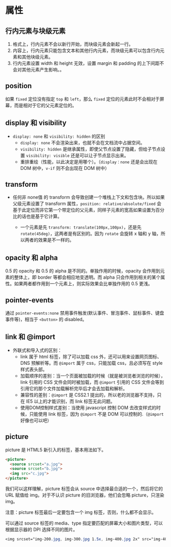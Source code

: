 # 属性

## 行内元素与块级元素

1. 格式上，行内元素不会以新行开始，而块级元素会新起一行。
2. 内容上，行内元素只能包含文本和其他行内元素，而块级元素可以包含行内元素和其他块级元素。
3. 行内元素设置 width 和 height 无效，设置 margin 和 padding 的上下间距不会对其他元素产生影响。。

## position

如果 `fixed` 定位没有指定 `top` 和 `left`，那么 `fixed` 定位的元素此时不会相对于屏幕，而是相对于它的父元素定位的。

## display 和 visibility

- `display: none` 和 `visibility: hidden` 的区别
  - `display: none` 不会渲染出来，也就不会在文档流中占据空间。
  - `visibility: hidden` 是继承属性，即使父节点设置了隐藏，但给子节点设置 `visibility: visible` 还是可以让子节点显示出来。
  - 重排重绘（性能，以此决定是用哪个）。（`display：none` 还是会出现在 DOM 树中，`v-if` 则不会出现在 DOM 树中）

## transform

- 任何非 none值 的 transform 会导致创建一个堆栈上下文和包含块。所以如果父级元素设置了 transform 属性，`position: relative/absolute/fixed` 会基于此定位而非它第一个带定位的父元素，同样子元素的宽高如果设置为百分比的话也是基于它计算。

  - 一个元素是先 `transform: translate(100px,100px)`，还是先 `rotate(45deg)`，这两者是有区别的。因为 `rotate` 会旋转 x 轴和 y 轴，所以两者的效果是不一样的。

## opacity 和 alpha

0.5 的 opacity 和 0.5 的 alpha 是不同的。单独作用的时候，opacity 会作用到元素的整体上，即 border 等都会相应地变透明。而 alpha 只会作用到相关的某个属性。如果两者都作用到一个元素上，则实际效果会比单独作用的 0.5 更浅。

## pointer-events

通过 `pointer-events:none` 禁用事件触发(默认事件、冒泡事件、鼠标事件、键盘事件等)，相当于 `<button>` 的 disabled。

## link 和 @import

- 外联式和导入式的区别：
  - link 属于 html 标签，除了可以加载 css 外，还可以用来设置网页图标、DNS 预解析等。而 `@import` 属于 css，只能加载 css，且必须写在 style 样式表头部。
  - 加载顺序的差别：当一个页面被加载的时候（就是被浏览者浏览的时候），link 引用的 CSS 文件会同时被加载，而 `@import` 引用的 CSS 文件会等到引用它的那个文件加载解析完毕后才会去加载和解析。
  - 兼容性的差别：`@import` 是 CSS2.1 提出的，所以老的浏览器不支持，只在 IE5 以上的才能识别，而 link 标签无此问题。
  - 使用DOM控制样式差别：当使用 javascript 控制 DOM 去改变样式的时候，只能使用 link 标签，因为 `@import` 不是 DOM 可以控制的.（`@import` 好像也可以吧）

## picture

picture 是 HTML5 新引入的标签，基本用法如下。

```html
<picture>
  <source srcset="a.jpg">
  <source srcset="b.jpg">
  <img src="c.jpg">
</picture>
```

我们可以这样理解，picture 标签会从 source 中选择最合适的一个，然后将它的 URL 赋值给 img。对于不认识 picture 的旧浏览器，他们会忽略 picture，只渲染 img。

注意：picture 标签最后一定要包含一个 img 标签，否则，什么都不会显示。

可以通过 source 标签的 media、type 指定要匹配的屏幕大小和图片类型，可以根据显示器的 DPI 选择不同的图片。

```css
<img srcset="img-200.jpg, img-300.jpg 1.5x, img-400.jpg 2x" src="img-400.jpg” >
```